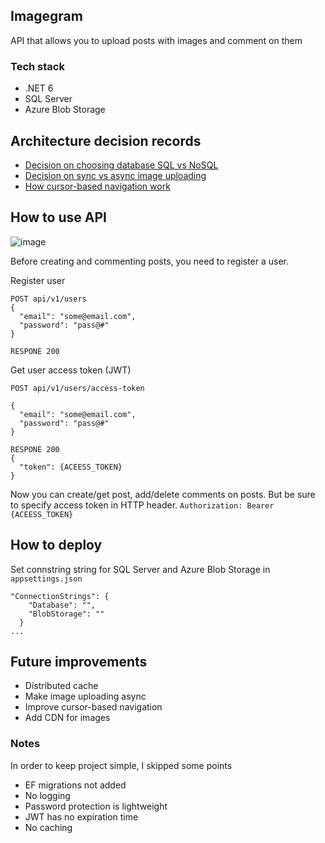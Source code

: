 ## Imagegram

API that allows you to upload posts with images and comment on them

### Tech stack
- .NET 6 
- SQL Server
- Azure Blob Storage

## Architecture decision records
- [Decision on choosing database SQL vs NoSQL](https://github.com/shamil-sadigov/Imagegram/blob/master/docs/Decision%20on%20Database.SQL%20vs%20NoSQL.md)
- [Decision on sync vs async image uploading](https://github.com/shamil-sadigov/Imagegram/blob/master/docs/Decision%20on%20sync%20vs%20async%20image%20uploading.md)
- [How cursor-based navigation work](https://github.com/shamil-sadigov/Imagegram/blob/master/docs/Decision%20on%20cursor-based-navigation.md)


## How to use API

![image](https://user-images.githubusercontent.com/36125138/199700836-3bfbe438-ce49-4922-a82f-9274b66d8179.png)

Before creating and commenting posts, you need to register a user.

Register user

```
POST api/v1/users
{
  "email": "some@email.com",
  "password": "pass@#"
}

RESPONE 200

```

Get user access token (JWT)

```
POST api/v1/users/access-token

{
  "email": "some@email.com",
  "password": "pass@#"
}

RESPONE 200
{
  "token": {ACEESS_TOKEN}
}

```

Now you can create/get post, add/delete comments on posts. But be sure to specify access token in HTTP header.
`Authorization: Bearer {ACEESS_TOKEN}`

## How to deploy

Set connstring string for SQL Server and Azure Blob Storage in `appsettings.json`

```
"ConnectionStrings": {
    "Database": "",
    "BlobStorage": ""
  }
...
```


## Future improvements
- Distributed cache
- Make image uploading async
- Improve cursor-based navigation
- Add CDN for images

### Notes

In order to keep project simple, I skipped some points

- EF migrations not added
- No logging
- Password protection is lightweight
- JWT has no expiration time
- No caching

